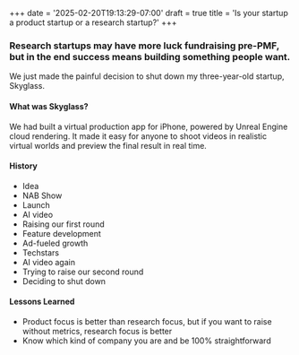 +++
date = '2025-02-20T19:13:29-07:00'
draft = true
title = 'Is your startup a product startup or a research startup?'
+++
### Research startups may have more luck fundraising pre-PMF, but in the end success means building something people want.

We just made the painful decision to shut down my three-year-old startup, Skyglass. 

#### What was Skyglass?

We had built a virtual production app for iPhone, powered by Unreal Engine cloud rendering. It made it easy for anyone to shoot videos in realistic virtual worlds and preview the final result in real time.

#### History

* Idea
* NAB Show
* Launch
* AI video
* Raising our first round
* Feature development 
* Ad-fueled growth
* Techstars
* AI video again
* Trying to raise our second round
* Deciding to shut down

#### Lessons Learned

* Product focus is better than research focus, but if you want to raise without metrics, research focus is better
* Know which kind of company you are and be 100% straightforward